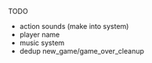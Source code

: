 TODO

* action sounds (make into system)
* player name
* music system
* dedup new_game/game_over_cleanup